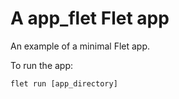 # A app_flet Flet app

An example of a minimal Flet app.

To run the app:

```
flet run [app_directory]
```